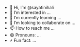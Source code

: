 - 👋 Hi, I’m @sayatinihali
- 👀 I’m interested in ...
- 🌱 I’m currently learning ...
- 💞️ I’m looking to collaborate on ...
- 📫 How to reach me ...
- 😄 Pronouns: ...
- ⚡ Fun fact: ...

<!---
sayatinihali/sayatinihali is a ✨ special ✨ repository because its `README.md` (this file) appears on your GitHub profile.
You can click the Preview link to take a look at your changes.
--->
